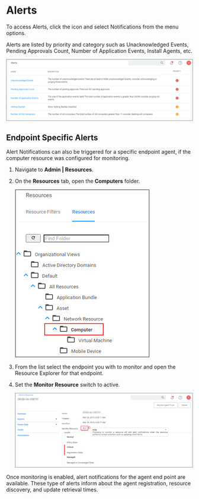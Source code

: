 [title]: # (Alerts)
[tags]: # (active)
[priority]: # (2)
# Alerts

To access Alerts, click the icon and select Notifications from the menu options.

Alerts are listed by priority and category such as Unacknowledged Events, Pending Approvals Count, Number of Application Events, Install Agents, etc.

![overview](images/alert-4.png "Alert Notifications overview")

## Endpoint Specific Alerts

Alert Notifications can also be triggered for a specific endpoint agent, if the computer resource was configured for monitoring.

1. Navigate to __Admin | Resources__.
1. On the __Resources__ tab, open the __Computers__ folder.

   ![resources](images/alert-5.png "Computer Resources folder")
1. From the list select the endpoint you with to monitor and open the Resource Explorer for that endpoint.
1. Set the __Monitor Resource__ switch to active.

   ![enable monitoring](images/alert-3.png "Resource Explorer enable monitoring")

Once monitoring is enabled, alert notifications for the agent end point are available. These type of alerts inform about the agent registration, resource discovery, and update retrieval times.

<!-- HELP: Is this meant for customers? Are we moving the tasks from the dev config feed to the general config feed? Will the tasks be renamed if they are moved? 
TODO: Come back to this when the feature is ready for customers.

## Testing Alert Framework

The Privilege Manager Alert framework notifies administrators about potential issues with their instance.

![task](images/task.png "Task selection modal")

The framework introduces tasks under __Admin | Tasks, Jobs and Tasks | Server Tasks__:

* Raise Test Alert: This task, when run, raises an alert.
* Revoke Test Alert: This task, when run, clears an alert.

The alert contains a correlation ID, which can be used to look for further details in the logs:

![log data](images/task3.png "Notification/alerts list with correlation ID details")

![server log](images/task4.png "Server log details")
-->
